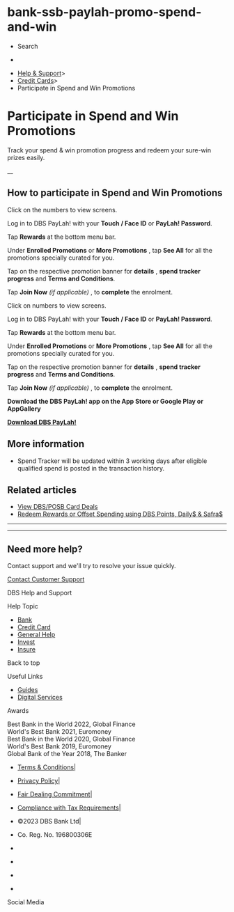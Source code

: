 # bank-ssb-paylah-promo-spend-and-win

[](https://www.dbs.com.sg)

  * Search 

  * 


[](https://www.dbs.com.sg/personal/default.page) [](https://www.dbs.com.sg/personal/support/bank-ssb-paylah-promo-spend-and-win.html)

  * [Help & Support](https://www.dbs.com.sg/personal/support/home.html)>
  * [Credit Cards](https://www.dbs.com.sg/personal/support/cards-product.html)>
  * Participate in Spend and Win Promotions



# Participate in Spend and Win Promotions

Track your spend & win promotion progress and redeem your sure-win prizes easily.

__

## How to participate in Spend and Win Promotions

Click on the numbers to view screens.

Log in to DBS PayLah! with your **Touch / Face ID** or **PayLah! Password**.

Tap **Rewards** at the bottom menu bar.

Under **Enrolled Promotions** or **More Promotions** , tap **See All** for all the promotions specially curated for you.

Tap on the respective promotion banner for **details** , **spend tracker progress** and **Terms and Conditions**.

Tap **Join Now** _(if applicable)_ , to **complete** the enrolment.

Click on numbers to view screens.

Log in to DBS PayLah! with your **Touch / Face ID** or **PayLah! Password**.

Tap **Rewards** at the bottom menu bar.

Under **Enrolled Promotions** or **More Promotions** , tap **See All** for all the promotions specially curated for you.

Tap on the respective promotion banner for **details** , **spend tracker progress** and **Terms and Conditions**.

Tap **Join Now** _(if applicable)_ , to **complete** the enrolment.

**Download the DBS PayLah! app on the App Store or Google Play or AppGallery**

[**Download DBS PayLah!**](https://paylah.onelink.me/hsua/f20)

## More information

  * Spend Tracker will be updated within 3 working days after eligible qualified spend is posted in the transaction history.



## Related articles

  * [View DBS/POSB Card Deals](https://www.dbs.com.sg/personal/support/bank-ssb-paylah-view-card-deals.html)
  * [Redeem Rewards or Offset Spending using DBS Points, Daily$ & Safra$](https://www.dbs.com.sg/personal/support/card-rewards-redeeming-dbs-points.html)



* * *

* * *

## Need more help?

Contact support and we'll try to resolve your issue quickly.

[Contact Customer Support](https://www.dbs.com.sg/personal/contact-us.page)

DBS Help and Support

Help Topic 
  * [Bank](https://www.dbs.com.sg/personal/support/banking-product.html?pid=sg-dbs-help-support-footer-category-textlink)
  * [Credit Card](https://www.dbs.com.sg/personal/support/cards-product.html?pid=sg-dbs-help-support-footer-category-textlink)
  * [General Help](https://www.dbs.com.sg/personal/support/general-product.html?pid=sg-dbs-help-support-footer-category-textlink)
  * [Invest](https://www.dbs.com.sg/personal/support/investment-product.html?pid=sg-dbs-help-support-footer-category-textlink)
  * [Insure](https://www.dbs.com.sg/personal/support/insurance-product.html?pid=sg-dbs-help-support-footer-category-textlink)



Back to top

Useful Links

  * [Guides](https://www.dbs.com.sg/personal/support/home.html#allguides?pid=sg-dbs-help-support-footer-category-textlink)
  * [Digital Services](https://www.dbs.com.sg/personal/support/digital-services-main.html?pid=sg-dbs-help-support-footer-category-textlink)



Awards

Best Bank in the World 2022, Global Finance  
World's Best Bank 2021, Euromoney  
Best Bank in the World 2020, Global Finance  
World's Best Bank 2019, Euromoney  
Global Bank of the Year 2018, The Banker 

  * [Terms & Conditions](https://www.dbs.com/terms/default.page)|
  * [Privacy Policy](https://www.dbs.com/privacy/default.page)|
  * [Fair Dealing Commitment](https://www.dbs.com/fairdealing/default.page)|
  * [Compliance with Tax Requirements](https://www.dbs.com.sg/personal/compliance-tax-requirements/index.html)|
  * ©2023 DBS Bank Ltd|
  * Co. Reg. No. 196800306E



  * [](https://www.facebook.com/dbs.sg)
  * [](https://twitter.com/dbsbank)
  * [](https://www.linkedin.com/company/dbs-bank)
  * [](https://www.youtube.com/dbs)



Social Media
